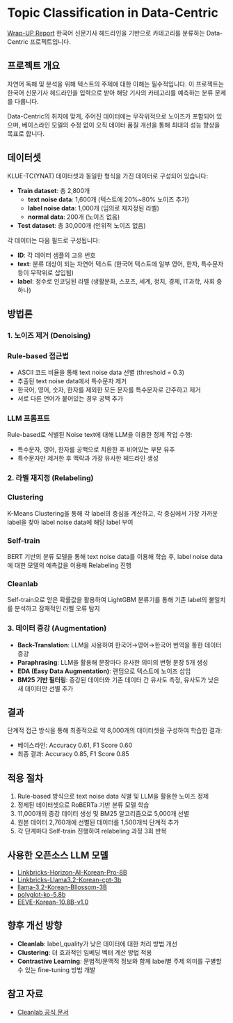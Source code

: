 # Topic Classification in Data-Centric
[Wrap-UP Report](https://basalt-viscount-15f.notion.site/Topic-Classification-in-Data-1a8cec41a1a28022b928f843df7da24a?pvs=4)
한국어 신문기사 헤드라인을 기반으로 카테고리를 분류하는 Data-Centric 프로젝트입니다.

## 프로젝트 개요

자연어 독해 및 분석을 위해 텍스트의 주제에 대한 이해는 필수적입니다. 이 프로젝트는 한국어 신문기사 헤드라인을 입력으로 받아 해당 기사의 카테고리를 예측하는 분류 문제를 다룹니다.

Data-Centric의 취지에 맞게, 주어진 데이터에는 무작위적으로 노이즈가 포함되어 있으며, 베이스라인 모델의 수정 없이 오직 데이터 품질 개선을 통해 최대의 성능 향상을 목표로 합니다.

## 데이터셋

KLUE-TC(YNAT) 데이터셋과 동일한 형식을 가진 데이터로 구성되어 있습니다:

- **Train dataset**: 총 2,800개
    - **text noise data**: 1,600개 (텍스트에 20%~80% 노이즈 추가)
    - **label noise data**: 1,000개 (임의로 재지정된 라벨)
    - **normal data**: 200개 (노이즈 없음)
- **Test dataset**: 총 30,000개 (인위적 노이즈 없음)

각 데이터는 다음 필드로 구성됩니다:

- **ID**: 각 데이터 샘플의 고유 번호
- **text**: 분류 대상이 되는 자연어 텍스트 (한국어 텍스트에 일부 영어, 한자, 특수문자 등이 무작위로 삽입됨)
- **label**: 정수로 인코딩된 라벨 (생활문화, 스포츠, 세계, 정치, 경제, IT과학, 사회 중 하나)

## 방법론

### 1. 노이즈 제거 (Denoising)

### Rule-based 접근법

- ASCII 코드 비율을 통해 text noise data 선별 (threshold = 0.3)
- 추출된 text noise data에서 특수문자 제거
- 한국어, 영어, 숫자, 한자를 제외한 모든 문자를 특수문자로 간주하고 제거
- 서로 다른 언어가 붙어있는 경우 공백 추가

### LLM 프롬프트

Rule-based로 식별된 Noise text에 대해 LLM을 이용한 정제 작업 수행:

- 특수문자, 영어, 한자를 공백으로 치환한 후 비어있는 부분 유추
- 특수문자만 제거한 후 맥락과 가장 유사한 헤드라인 생성

### 2. 라벨 재지정 (Relabeling)

### Clustering

K-Means Clustering을 통해 각 label의 중심을 계산하고, 각 중심에서 가장 가까운 label을 찾아 label noise data에 해당 label 부여

### Self-train

BERT 기반의 분류 모델을 통해 text noise data를 이용해 학습 후, label noise data에 대한 모델의 예측값을 이용해 Relabeling 진행

### Cleanlab

Self-train으로 얻은 확률값을 활용하여 LightGBM 분류기를 통해 기존 label의 불일치를 분석하고 잠재적인 라벨 오류 탐지

### 3. 데이터 증강 (Augmentation)

- **Back-Translation**: LLM을 사용하여 한국어→영어→한국어 번역을 통한 데이터 증강
- **Paraphrasing**: LLM을 활용해 문장마다 유사한 의미의 변형 문장 5개 생성
- **EDA (Easy Data Augmentation)**: 랜덤으로 텍스트에 노이즈 삽입
- **BM25 기반 필터링**: 증강된 데이터와 기존 데이터 간 유사도 측정, 유사도가 낮은 새 데이터만 선별 추가

## 결과

단계적 접근 방식을 통해 최종적으로 약 8,000개의 데이터셋을 구성하여 학습한 결과:

- 베이스라인: Accuracy 0.61, F1 Score 0.60
- 최종 결과: Accuracy 0.85, F1 Score 0.85

## 적용 절차

1. Rule-based 방식으로 text noise data 식별 및 LLM을 활용한 노이즈 정제
2. 정제된 데이터셋으로 RoBERTa 기반 분류 모델 학습
3. 11,000개의 증강 데이터 생성 및 BM25 알고리즘으로 5,000개 선별
4. 원본 데이터 2,760개에 선별된 데이터를 1,500개씩 단계적 추가
5. 각 단계마다 Self-train 진행하여 relabeling 과정 3회 반복

## 사용한 오픈소스 LLM 모델

- [Linkbricks-Horizon-AI-Korean-Pro-8B](https://huggingface.co/Saxo/Linkbricks-Horizon-AI-Korean-Pro-8B)
- [Linkbricks-Llama3.2-Korean-cpt-3b](https://huggingface.co/Saxo/Linkbricks-Llama3.2-Korean-cpt-3b)
- [llama-3.2-Korean-Bllossom-3B](https://huggingface.co/Bllossom/llama-3.2-Korean-Bllossom-3B)
- [polyglot-ko-5.8b](https://huggingface.co/EleutherAI/polyglot-ko-5.8b)
- [EEVE-Korean-10.8B-v1.0](https://huggingface.co/yanolja/EEVE-Korean-10.8B-v1.0)

## 향후 개선 방향

- **Cleanlab**: label_quality가 낮은 데이터에 대한 처리 방법 개선
- **Clustering**: 더 효과적인 임베딩 벡터 계산 방법 적용
- **Contrastive Learning**: 문법적/문맥적 정보와 함께 label별 주제 의미를 구별할 수 있는 fine-tuning 방법 개발

## 참고 자료

- [Cleanlab 공식 문서](https://docs.cleanlab.ai/stable/index.html)
